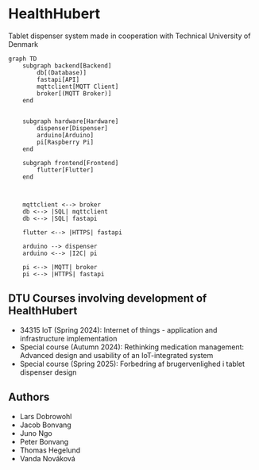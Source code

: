 # HealthHubert
Tablet dispenser system made in cooperation with Technical University of Denmark

```mermaid
graph TD
    subgraph backend[Backend]
        db[(Database)]
        fastapi[API]
        mqttclient[MQTT Client]
        broker[(MQTT Broker)]
    end


    subgraph hardware[Hardware]
        dispenser[Dispenser]
        arduino[Arduino]
        pi[Raspberry Pi]
    end

    subgraph frontend[Frontend]
        flutter[Flutter]
    end

    

    mqttclient <--> broker
    db <--> |SQL| mqttclient
    db <--> |SQL| fastapi

    flutter <--> |HTTPS| fastapi

    arduino --> dispenser
    arduino <--> |I2C| pi
    
    pi <--> |MQTT| broker
    pi <--> |HTTPS| fastapi
```

## DTU Courses involving development of HealthHubert
- 34315 IoT (Spring 2024):         Internet of things - application and infrastructure implementation
- Special course (Autumn 2024):    Rethinking medication management: Advanced design and usability of an IoT-integrated system 
- Special course (Spring 2025):    Forbedring af brugervenlighed i tablet dispenser design

## Authors
- Lars Dobrowohl
- Jacob Bonvang
- Juno Ngo
- Peter Bonvang
- Thomas Hegelund
- Vanda Nováková

